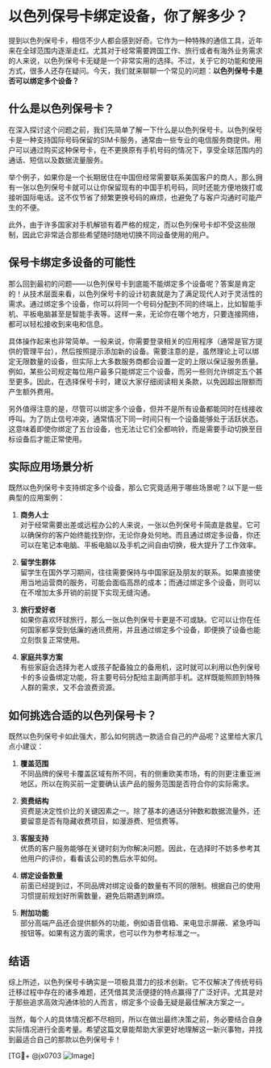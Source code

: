 # 以色列保号卡绑定设备，你了解多少？

提到以色列保号卡，相信不少人都会感到好奇。它作为一种特殊的通信工具，近年来在全球范围内逐渐走红。尤其对于经常需要跨国工作、旅行或者有海外业务需求的人来说，以色列保号卡无疑是一个非常实用的选择。不过，关于它的功能和使用方式，很多人还存在疑问。今天，我们就来聊聊一个常见的问题：**以色列保号卡是否可以绑定多个设备？**

## 什么是以色列保号卡？

在深入探讨这个问题之前，我们先简单了解一下什么是以色列保号卡。以色列保号卡是一种支持国际号码保留的SIM卡服务，通常由一些专业的电信服务商提供。用户可以通过购买这种保号卡，在不更换原有手机号码的情况下，享受全球范围内的通话、短信以及数据流量服务。

举个例子，如果你是一个长期居住在中国但经常需要联系美国客户的商人，那么拥有一张以色列保号卡就可以让你保留现有的中国手机号码，同时还能方便地拨打或接听国际电话。这不仅节省了频繁更换号码的麻烦，也避免了与客户沟通时可能产生的不便。

此外，由于许多国家对手机解锁有着严格的规定，而以色列保号卡却不受这些限制，因此它非常适合那些希望随时随地切换不同设备使用的用户。

## 保号卡绑定多设备的可能性

那么回到最初的问题——以色列保号卡到底能不能绑定多个设备呢？答案是肯定的！从技术层面来看，以色列保号卡的设计初衷就是为了满足现代人对于灵活性的需求。通过绑定多个设备，你可以将同一个号码分配到不同的终端上，比如智能手机、平板电脑甚至是智能手表等。这样一来，无论你在哪个地方，只要连接网络，都可以轻松接收到来电和信息。

具体操作起来也非常简单。一般来说，你需要登录相关的应用程序（通常是官方提供的管理平台），然后按照提示添加新的设备。需要注意的是，虽然理论上可以绑定无限数量的设备，但实际上大多数服务商都会设置一定的上限以保证服务质量。例如，某些公司规定每位用户最多只能绑定三个设备，而另一些则允许绑定五个甚至更多。因此，在选择保号卡时，建议大家仔细阅读相关条款，以免因超出限额而产生额外费用。

另外值得注意的是，尽管可以绑定多个设备，但并不是所有设备都能同时在线接收呼叫。为了防止信号冲突，通常情况下同一时间只有一个设备能够处于活跃状态。这意味着即使你绑定了五台设备，也无法让它们全都响铃，而是需要手动切换至目标设备后才能正常使用。

## 实际应用场景分析

既然以色列保号卡支持绑定多个设备，那么它究竟适用于哪些场景呢？以下是一些典型的应用案例：

1. **商务人士**  
   对于经常需要出差或远程办公的人来说，一张以色列保号卡简直是救星。它可以确保你的客户始终能找到你，无论你身处何地。而且通过绑定多设备，你还可以在笔记本电脑、平板电脑以及手机之间自由切换，极大提升了工作效率。

2. **留学生群体**  
   留学生在国外学习期间，往往需要保持与中国家庭及朋友的联系。如果直接使用当地运营商的服务，可能会面临高昂的成本；而通过绑定多个设备，则可以在不增加太多开销的前提下实现无缝沟通。

3. **旅行爱好者**  
   如果你喜欢环球旅行，那么一张以色列保号卡更是不可或缺。它可以让你在任何国家都享受到低廉的通讯费用，并且通过绑定多个设备，即便换了设备也能立刻恢复正常使用。

4. **家庭共享方案**  
   有些家庭会选择为老人或孩子配备独立的备用机，这时就可以利用以色列保号卡的多设备绑定功能，将主要号码分配给主副两部手机。这样既能照顾到特殊人群的需求，又不会浪费资源。

## 如何挑选合适的以色列保号卡？

既然以色列保号卡如此强大，那么如何挑选一款适合自己的产品呢？这里给大家几点小建议：

1. **覆盖范围**  
   不同品牌的保号卡覆盖区域有所不同，有的侧重欧美市场，有的则更注重亚洲地区。所以在购买前一定要确认该产品的服务范围是否符合你的实际需求。

2. **资费结构**  
   资费是决定性价比的关键因素之一。除了基本的通话分钟数和数据流量外，还要留意是否有隐藏收费项目，如漫游费、短信费等。

3. **客服支持**  
   优质的客户服务能够在关键时刻为你解决问题。因此，在选择时不妨多参考其他用户的评价，看看该公司的售后水平如何。

4. **绑定设备数量**  
   前面已经提到过，不同品牌对绑定设备的数量有不同的限制。根据自己的使用习惯提前规划好所需数量，避免后期遇到麻烦。

5. **附加功能**  
   部分高端产品还会提供额外的功能，例如语音信箱、来电显示屏蔽、紧急呼叫按钮等。如果有这方面的需求，也可以作为参考标准之一。

## 结语

综上所述，以色列保号卡确实是一项极具潜力的技术创新。它不仅解决了传统号码迁移过程中存在的诸多难题，还凭借其灵活便捷的特点赢得了广泛好评。尤其是对于那些追求高效沟通体验的人而言，绑定多个设备无疑是最佳解决方案之一。

当然，每个人的具体情况都不尽相同，所以在做出最终决策之前，务必要结合自身实际情况进行全面考量。希望这篇文章能帮助大家更好地理解这一新兴事物，并找到最适合自己的那款以色列保号卡！

[TG💪+ @jx0703 ![Image](https://github.com/user-attachments/assets/dbca1d08-cadb-493c-b0ec-ad6f7a83f270)]